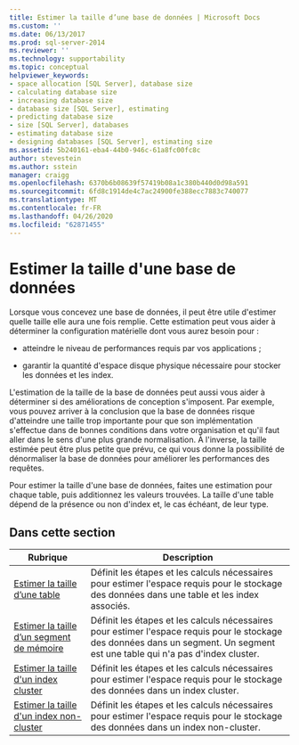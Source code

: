 ```yaml
---
title: Estimer la taille d’une base de données | Microsoft Docs
ms.custom: ''
ms.date: 06/13/2017
ms.prod: sql-server-2014
ms.reviewer: ''
ms.technology: supportability
ms.topic: conceptual
helpviewer_keywords:
- space allocation [SQL Server], database size
- calculating database size
- increasing database size
- database size [SQL Server], estimating
- predicting database size
- size [SQL Server], databases
- estimating database size
- designing databases [SQL Server], estimating size
ms.assetid: 5b240161-eba4-44b0-946c-61a8fc00fc8c
author: stevestein
ms.author: sstein
manager: craigg
ms.openlocfilehash: 6370b6b08639f57419b08a1c380b440d0d98a591
ms.sourcegitcommit: 6fd8c1914de4c7ac24900fe388ecc7883c740077
ms.translationtype: MT
ms.contentlocale: fr-FR
ms.lasthandoff: 04/26/2020
ms.locfileid: "62871455"
---
```

# <a name="estimate-the-size-of-a-database"></a>Estimer la taille d'une base de données
  Lorsque vous concevez une base de données, il peut être utile d'estimer quelle taille elle aura une fois remplie. Cette estimation peut vous aider à déterminer la configuration matérielle dont vous aurez besoin pour :  
  
-   atteindre le niveau de performances requis par vos applications ;  
  
-   garantir la quantité d'espace disque physique nécessaire pour stocker les données et les index.  
  
 L'estimation de la taille de la base de données peut aussi vous aider à déterminer si des améliorations de conception s'imposent. Par exemple, vous pouvez arriver à la conclusion que la base de données risque d'atteindre une taille trop importante pour que son implémentation s'effectue dans de bonnes conditions dans votre organisation et qu'il faut aller dans le sens d'une plus grande normalisation. À l'inverse, la taille estimée peut être plus petite que prévu, ce qui vous donne la possibilité de dénormaliser la base de données pour améliorer les performances des requêtes.  
  
 Pour estimer la taille d'une base de données, faites une estimation pour chaque table, puis additionnez les valeurs trouvées. La taille d'une table dépend de la présence ou non d'index et, le cas échéant, de leur type.  
  
## <a name="in-this-section"></a>Dans cette section  
  
|Rubrique|Description|  
|-----------|-----------------|  
|[Estimer la taille d’une table](estimate-the-size-of-a-table.md)|Définit les étapes et les calculs nécessaires pour estimer l'espace requis pour le stockage des données dans une table et les index associés.|  
|[Estimer la taille d’un segment de mémoire](estimate-the-size-of-a-heap.md)|Définit les étapes et les calculs nécessaires pour estimer l'espace requis pour le stockage des données dans un segment. Un segment est une table qui n'a pas d'index cluster.|  
|[Estimer la taille d'un index cluster](estimate-the-size-of-a-clustered-index.md)|Définit les étapes et les calculs nécessaires pour estimer l'espace requis pour le stockage des données dans un index cluster.|  
|[Estimer la taille d'un index non-cluster](estimate-the-size-of-a-nonclustered-index.md)|Définit les étapes et les calculs nécessaires pour estimer l'espace requis pour le stockage des données dans un index non-cluster.|  
  
  
